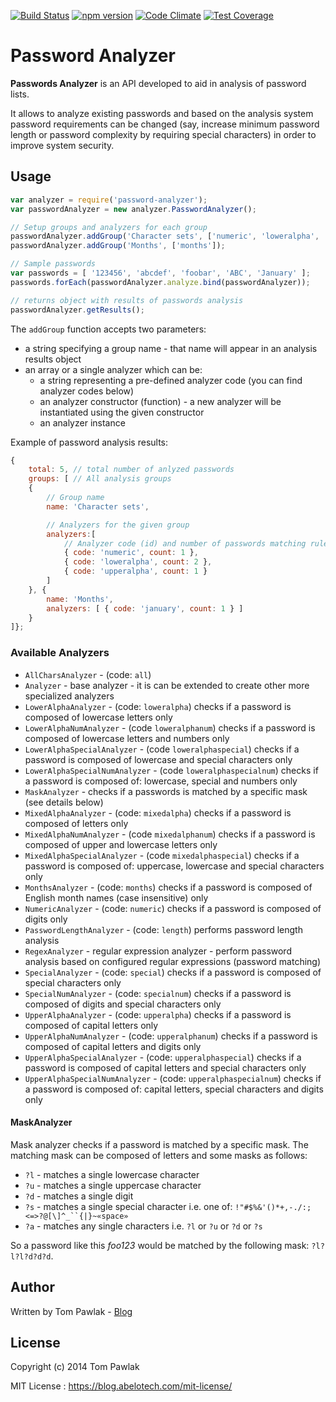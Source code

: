 [![Build Status](https://travis-ci.org/T-PWK/node-password-analyzer.svg?branch=master)](https://travis-ci.org/T-PWK/node-password-analyzer) 
[![npm version](https://badge.fury.io/js/password-analyzer.svg)](http://badge.fury.io/js/password-analyzer) 
[![Code Climate](https://codeclimate.com/github/T-PWK/node-password-analyzer/badges/gpa.svg)](https://codeclimate.com/github/T-PWK/node-password-analyzer) 
[![Test Coverage](https://codeclimate.com/github/T-PWK/node-password-analyzer/badges/coverage.svg)](https://codeclimate.com/github/T-PWK/node-password-analyzer)

Password Analyzer
======================

**Passwords Analyzer** is an API developed to aid in analysis of password lists. 

It allows to analyze existing passwords and based on the analysis system password requirements can be changed (say, increase minimum password length or password complexity by requiring special characters) in order to improve system security.

## Usage ##

```js
var analyzer = require('password-analyzer');
var passwordAnalyzer = new analyzer.PasswordAnalyzer();

// Setup groups and analyzers for each group
passwordAnalyzer.addGroup('Character sets', ['numeric', 'loweralpha', 'upperalpha']);
passwordAnalyzer.addGroup('Months', ['months']);

// Sample passwords
var passwords = [ '123456', 'abcdef', 'foobar', 'ABC', 'January' ];
passwords.forEach(passwordAnalyzer.analyze.bind(passwordAnalyzer));

// returns object with results of passwords analysis
passwordAnalyzer.getResults();
```

The `addGroup` function accepts two parameters:
- a string specifying a group name - that name will appear in an analysis results object
- an array or a single analyzer which can be:
	- a string representing a pre-defined analyzer code (you can find analyzer codes below)
	- an analyzer constructor (function) - a new analyzer will be instantiated using the given constructor
	- an analyzer instance

Example of password analysis results:

```js
{
	total: 5, // total number of anlyzed passwords
	groups: [ // All analysis groups
	{
		// Group name
		name: 'Character sets', 

		// Analyzers for the given group
		analyzers:[
			// Analyzer code (id) and number of passwords matching rules of the given analyzer
			{ code: 'numeric', count: 1 },
			{ code: 'loweralpha', count: 2 },
			{ code: 'upperalpha', count: 1 }
		]
	}, { 
		name: 'Months', 
		analyzers: [ { code: 'january', count: 1 } ]
	}
]};
```

### Available Analyzers ###

- `AllCharsAnalyzer` - (code: `all`) 
- `Analyzer` - base analyzer - it is can be extended to create other more specialized analyzers
- `LowerAlphaAnalyzer` -  (code: `loweralpha`) checks if a password is composed of lowercase letters only
- `LowerAlphaNumAnalyzer` - (code `loweralphanum`) checks if a password is composed of lowercase letters and numbers only
- `LowerAlphaSpecialAnalyzer` - (code `loweralphaspecial`) checks if a password is composed of lowercase and special characters only
- `LowerAlphaSpecialNumAnalyzer` - (code `loweralphaspecialnum`) checks if a password is composed of: lowercase, special and numbers only
- `MaskAnalyzer` - checks if a passwords is matched by a specific mask (see details below)
- `MixedAlphaAnalyzer` - (code: `mixedalpha`) checks if a password is composed of letters only
- `MixedAlphaNumAnalyzer` - (code `mixedalphanum`) checks if a password is composed of upper and lowercase letters only
- `MixedAlphaSpecialAnalyzer` - (code `mixedalphaspecial`) checks if a password is composed of: uppercase, lowercase and special characters only
- `MonthsAnalyzer` - (code: `months`) checks if a password is composed of English month names (case insensitive) only
- `NumericAnalyzer` - (code: `numeric`) checks if a password is composed of digits only
- `PasswordLengthAnalyzer` - (code: `length`) performs password length analysis
- `RegexAnalyzer` - regular expression analyzer - perform password analysis based on configured regular expressions (password matching)
- `SpecialAnalyzer` - (code: `special`) checks if a password is composed of special characters only
- `SpecialNumAnalyzer` - (code: `specialnum`) checks if a password is composed of digits and special characters only
- `UpperAlphaAnalyzer` - (code: `upperalpha`) checks if a password is composed of capital letters only 
- `UpperAlphaNumAnalyzer` - (code: `upperalphanum`) checks if a password is composed of capital letters and digits only 
- `UpperAlphaSpecialAnalyzer` - (code: `upperalphaspecial`) checks if a password is composed of capital letters and special characters only 
- `UpperAlphaSpecialNumAnalyzer` - (code: `upperalphaspecialnum`) checks if a password is composed of: capital letters, special characters and digits only 

#### MaskAnalyzer ####
Mask analyzer checks if a password is matched by a specific mask. The matching mask can be composed of letters and some masks as follows:
- `?l` - matches a single lowercase character
- `?u` - matches a single uppercase character
- `?d` - matches a single digit
- `?s` - matches a single special character i.e. one of: `!"#$%&'()*+,-./:;<=>?@[\]^_``{|}~«space»`
- `?a` - matches any single characters i.e. `?l` or `?u` or `?d` or `?s`

So a password like this _foo123_ would be matched by the following mask: `?l?l?l?d?d?d`.

## Author ##
Written by Tom Pawlak - [Blog](https://blog.abelotech.com)

## License ##

Copyright (c) 2014 Tom Pawlak

MIT License : https://blog.abelotech.com/mit-license/
